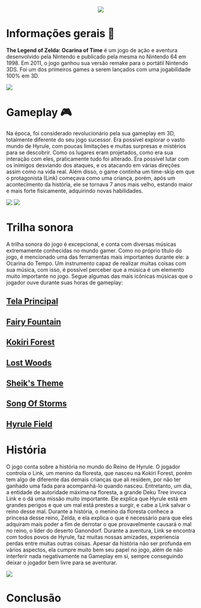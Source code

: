 <h1 align="center">
<img src="https://www.bonusstage.com.br/wp-content/uploads/2011/06/legend-of-zelda-ocarina-of-time-cover.jpg">

# Informações gerais 📖
 **The Legend of Zelda: Ocarina of Time** é um jogo de ação e aventura desenvolvido pela Nintendo e publicado pela mesma no Nintendo 64 em 1998. Em 2011, o jogo ganhou sua versão remake para o portátil Nintendo 3DS. Foi um dos primeiros games a serem lançados com uma jogabilidade 100% em 3D.

<img src = "https://assets.nuuvem.com/image/upload/v1/products/5e5fe965a3f8b10cc81c98f2/sharing_images/flwg3ztu9owe2r9kmr8c.jpg">

# Gameplay 🎮

 Na época, foi considerado revolucionário pela sua gameplay em 3D, totalmente diferente do seu jogo sucessor. Era possível explorar o vasto mundo de Hyrule, com poucas limitações e muitas surpresas e mistérios para se descobrir. Como os lugares eram projetados, como era sua interação com eles, praticamente tudo foi alterado. Era possível lutar com os inimigos desviando dos ataques, e os atacando em várias direções assim como na vida real. Além disso, o game continha um time-skip em que o protagonista (Link) começava como uma criança, porém, após um acontecimento da história, ele se tornava 7 anos mais velho, estando maior e mais forte fisicamente, adquirindo novas habilidades.


<img src="https://techraptor.net/sites/default/files/styles/hero/public/2021-08/OcarinaofTime.jpg?itok=zgGFju4C">


<img src="https://dropsdejogos.uai.com.br/wp-content/uploads/sites/10/2021/09/reproducao-link-the-legend-of-zelda-divulgacao-scaled.jpg">


# Trilha sonora

A trilha sonora do jogo é excepcional, e conta com diversas músicas extremamente conhecidas no mundo gamer. Como no próprio título do jogo, é mencionado uma das ferramentas mais importantes durante ele: a Ocarina do Tempo. Um instrumento capaz de realizar muitas coisas com sua música, com isso, é possível perceber que a música é um elemento muito importante no jogo. Segue algumas das mais icônicas músicas que o jogador ouve durante suas horas de gameplay: 


## [Tela Principal](https://www.youtube.com/watch?v=CKA1zCwcYBE&ab_channel=Halo2playa)


 ## [Fairy Fountain](https://www.youtube.com/watch?v=id0kbyKCG8c&ab_channel=VideoGamesMusic)


 ## [Kokiri Forest](https://www.youtube.com/watch?v=aQ6Fq-LfDZQ&ab_channel=Halo2playa) 


 ## [Lost Woods](https://www.youtube.com/watch?v=Ljqe4Nj7nBA&ab_channel=Halo2playa)


 ## [Sheik's Theme](https://www.youtube.com/watch?v=KIyLfYZJvq0&ab_channel=VideoGamesMusic)


 ## [Song Of Storms](https://www.youtube.com/watch?v=N3OZoErzJg0&ab_channel=Halo2playa)


 ## [Hyrule Field](https://www.youtube.com/watch?v=uj97kISm1nc&ab_channel=Halo2playa)
 
# História
 O jogo conta sobre a história no mundo do Reino de Hyrule. O jogador controla o Link, um menino da floresta, que nasceu na Kokiri Forest, porém tem algo de diferente das demais crianças que ali residem, por não ter ganhado uma fada para acompanhá-lo quando nasceu. Entretanto, um dia, a entidade de autoridade máxima na floresta, a grande Deku Tree invoca Link e o dá uma missão muito importante. Ele explica que Hyrule está em grandes perigos e que um mal está prestes a surgir, e cabe a Link salvar o reino desse mal. Durante a história, o menino da floresta conhece a princesa desse reino, Zelda, e ela explica o que é necessário para que eles adquiram mais poder a fim de derrotar o que provavelmente causará o mal no reino, o líder do deserto Ganondorf. Durante a aventura, Link se encontra com todos povos de Hyrule, faz muitas nossas amizades, experiencia perdas entre muitas outras coisas. Apesar da história não ser profunda em vários aspectos, ela cumpre muito bem seu papel no jogo, além de não interferir nada negativamente na Gameplay em si, sempre conseguindo deixar o jogador bem livre para se aventurar. 

 <img src = "https://imagens.blogdaclara.net/img/68747470733a2f2f737461746963302e7468657468696e6773696d616765732e636f6d2f776f726470726573732f77702d63/6f6e74656e742f75706c6f6164732f323031392f30362f5a656c64612d4f636172696e612d6f662d54696d652d4c696e6b2d/47616e6f6e646f72662e6a70673f713d353026616d703b6669743d63726f7026616d703b773d37343026616d703b6470723d/312e35.jpeg">
 
# Conclusão
